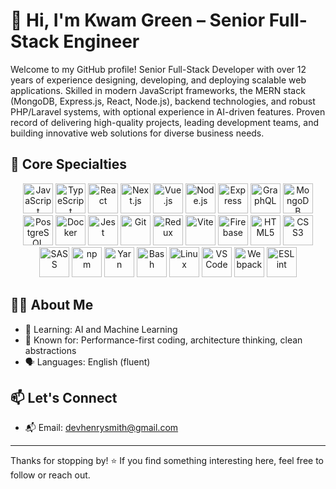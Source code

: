 # 👋 Hi, I'm Kwam Green – Senior Full-Stack Engineer

Welcome to my GitHub profile! Senior Full-Stack Developer with over 12 years of experience designing, developing, and deploying scalable web applications. Skilled in modern JavaScript frameworks, the MERN stack (MongoDB, Express.js, React, Node.js), backend technologies, and robust PHP/Laravel systems, with optional experience in AI-driven features. Proven record of delivering high-quality projects, leading development
teams, and building innovative web solutions for diverse business needs.

## 🧠 Core Specialties

<p align="center">
  <img src="https://cdn.jsdelivr.net/gh/devicons/devicon/icons/javascript/javascript-original.svg" width="48" height="48" alt="JavaScript" />
  <img src="https://cdn.jsdelivr.net/gh/devicons/devicon/icons/typescript/typescript-original.svg" width="48" height="48" alt="TypeScript" />
  <img src="https://cdn.jsdelivr.net/gh/devicons/devicon/icons/react/react-original.svg" width="48" height="48" alt="React" />
  <img src="https://cdn.jsdelivr.net/gh/devicons/devicon/icons/nextjs/nextjs-original.svg" width="48" height="48" alt="Next.js" />
  <img src="https://cdn.jsdelivr.net/gh/devicons/devicon/icons/vuejs/vuejs-original.svg" width="48" height="48" alt="Vue.js" />
  <img src="https://cdn.jsdelivr.net/gh/devicons/devicon/icons/nodejs/nodejs-original.svg" width="48" height="48" alt="Node.js" />
  <img src="https://cdn.jsdelivr.net/gh/devicons/devicon/icons/express/express-original.svg" width="48" height="48" alt="Express" />
  <img src="https://cdn.jsdelivr.net/gh/devicons/devicon/icons/graphql/graphql-plain.svg" width="48" height="48" alt="GraphQL" />
  <img src="https://cdn.jsdelivr.net/gh/devicons/devicon/icons/mongodb/mongodb-original.svg" width="48" height="48" alt="MongoDB" />
  <img src="https://cdn.jsdelivr.net/gh/devicons/devicon/icons/postgresql/postgresql-original.svg" width="48" height="48" alt="PostgreSQL" />
  <img src="https://cdn.jsdelivr.net/gh/devicons/devicon/icons/docker/docker-original.svg" width="48" height="48" alt="Docker" />
  <img src="https://cdn.jsdelivr.net/gh/devicons/devicon/icons/jest/jest-plain.svg" width="48" height="48" alt="Jest" />
  <img src="https://cdn.jsdelivr.net/gh/devicons/devicon/icons/git/git-original.svg" width="48" height="48" alt="Git" />
  <img src="https://cdn.jsdelivr.net/gh/devicons/devicon/icons/redux/redux-original.svg" width="48" height="48" alt="Redux" />
  <img src="https://cdn.jsdelivr.net/gh/devicons/devicon/icons/vite/vite-original.svg" width="48" height="48" alt="Vite" />
  <img src="https://cdn.jsdelivr.net/gh/devicons/devicon/icons/firebase/firebase-plain.svg" width="48" height="48" alt="Firebase" />
  <img src="https://cdn.jsdelivr.net/gh/devicons/devicon/icons/html5/html5-original.svg" width="48" height="48" alt="HTML5" />
  <img src="https://cdn.jsdelivr.net/gh/devicons/devicon/icons/css3/css3-original.svg" width="48" height="48" alt="CSS3" />
  <img src="https://cdn.jsdelivr.net/gh/devicons/devicon/icons/sass/sass-original.svg" width="48" height="48" alt="SASS" />
  <img src="https://cdn.jsdelivr.net/gh/devicons/devicon/icons/npm/npm-original-wordmark.svg" width="48" height="48" alt="npm" />
  <img src="https://cdn.jsdelivr.net/gh/devicons/devicon/icons/yarn/yarn-original.svg" width="48" height="48" alt="Yarn" />
  <img src="https://cdn.jsdelivr.net/gh/devicons/devicon/icons/bash/bash-original.svg" width="48" height="48" alt="Bash" />
  <img src="https://cdn.jsdelivr.net/gh/devicons/devicon/icons/linux/linux-original.svg" width="48" height="48" alt="Linux" />
  <img src="https://cdn.jsdelivr.net/gh/devicons/devicon/icons/vscode/vscode-original.svg" width="48" height="48" alt="VSCode" />
  <img src="https://cdn.jsdelivr.net/gh/devicons/devicon/icons/webpack/webpack-original.svg" width="48" height="48" alt="Webpack" />
  <img src="https://cdn.jsdelivr.net/gh/devicons/devicon/icons/eslint/eslint-original.svg" width="48" height="48" alt="ESLint" />
</p>

## 🧑‍💼 About Me

- 🌱 Learning: AI and Machine Learning
- 🧠 Known for: Performance-first coding, architecture thinking, clean abstractions
- 🗣️ Languages: English (fluent)

## 📫 Let's Connect

- 📬 Email: devhenrysmith@gmail.com

---

Thanks for stopping by! ⭐ If you find something interesting here, feel free to follow or reach out.

